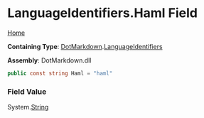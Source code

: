# LanguageIdentifiers\.Haml Field

[Home](../../../README.md)

**Containing Type**: [DotMarkdown](../../README.md)\.[LanguageIdentifiers](../README.md)

**Assembly**: DotMarkdown\.dll

```csharp
public const string Haml = "haml"
```

### Field Value

System\.[String](https://docs.microsoft.com/en-us/dotnet/api/system.string)